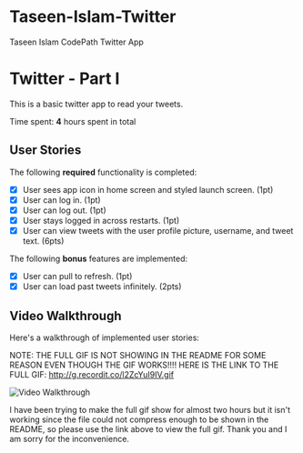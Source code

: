 # Taseen-Islam-Twitter
 Taseen Islam CodePath Twitter App

# Twitter - Part I

This is a basic twitter app to read your tweets.

Time spent: **4** hours spent in total

## User Stories

The following **required** functionality is completed:

- [x] User sees app icon in home screen and styled launch screen. (1pt)
- [x] User can log in. (1pt)
- [x] User can log out. (1pt)
- [x] User stays logged in across restarts. (1pt)
- [x] User can view tweets with the user profile picture, username, and tweet text. (6pts)

The following **bonus** features are implemented:

- [x] User can pull to refresh. (1pt)
- [x] User can load past tweets infinitely. (2pts)

## Video Walkthrough

Here's a walkthrough of implemented user stories:

NOTE: THE FULL GIF IS NOT SHOWING IN THE README FOR SOME REASON EVEN THOUGH THE GIF WORKS!!!!
HERE IS THE LINK TO THE FULL GIF: http://g.recordit.co/l2ZcYuI9IV.gif

<img src='http://g.recordit.co/l2ZcYuI9IV.gif' title='Video Walkthrough' width='' alt='Video Walkthrough' />

I have been trying to make the full gif show for almost two hours but it isn't working since the file could not compress enough to be shown in the README, so please use the link above to view the full gif. Thank you and I am sorry for the inconvenience.